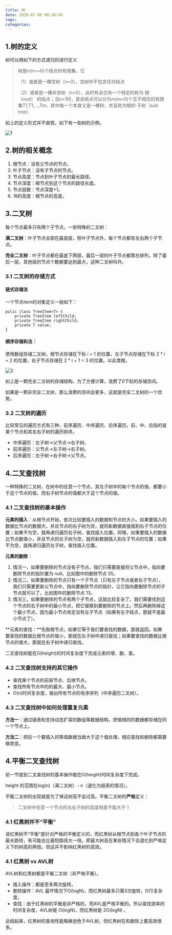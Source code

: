 ```yaml
---
title: 树
date: 2020-07-06 00:28:49
tags:
categories:
---
```

## 1.树的定义

树可以用如下的方式递归的进行定义

> 树是n(n>=0)个结点的有限集。它
>
> （1）或者是一棵空树（n=0），空树中不包含任何结点
>
> （2）或者是一棵非空树（n>0），此时有且仅有一个特定的称为 根（root） 的结点；当n>1时，其余结点可以分为m(m>0)个互不相交的有限集T1,T1,…,Tm，其中每一个本身又是一棵树，并且称为根的 子树（sub tree）

如上的定义形式并不直观，如下有一些树的示例。
<!-- more -->
![1](1.jpg)

## 2.树的相关概念

1. 根节点：没有父节点的节点。
2. 叶子节点：没有子节点的节点。
3. 节点高度：节点到叶子节点的最长路径。
4. 节点深度：根节点到这个节点的路径长度。
5. 节点层数：节点深度+1。
6. 书的高度：根节点的高度。

## 3.二叉树

每个节点最多只有两个子节点。一些特殊的二叉树：

**满二叉树**：叶子节点全部在最底层，除叶子节点外，每个节点都有左右两个子节点。

**完全二叉树**：叶子节点都在最底下两层，最后一层的叶子节点都靠左排列，除了最后一层，其他层的节点个数都要达到最大，这种二叉树叫作。

### 3.1 二叉树的存储方式

#### 链式存储法

一个节点item的对象定义一般如下：

```
pulic class TreeItem<T> {
	private TreeItem leftChild;
	private TreeItem rightChild;
	private T value;
}
```

#### 顺序存储和法：

使用数组存储二叉树。根节点存储在下标 i = 1 的位置，左子节点存储在下标 2 * i = 2 的位置，右子节点存储在 2 * i + 1 = 3 的位置。以此类推。

![2](2.jpg)

如上是一颗完全二叉树的存储结构，为了方便计算，浪费了0下标的存储空间。

如果是一颗非完全二叉树，那么浪费的空间会更多，这就是完全二叉树的一个优势。

### 3.2 二叉树的遍历

比较常见的遍历方式有三种，前序遍历、中序遍历、后序遍历。前、中、后指的是某个节点和其左右子树的遍历排序。

- 中序遍历：左子树→父节点→右子树。
- 前序遍历：父节点→左子树→右子树。
- 后序遍历：左子树→右子树→父节点。

## 4.二叉查找树

一种特殊的二叉树，在树中的任意一个节点，其左子树中的每个节点的值，都要小于这个节点的值，而右子树节点的值都大于这个节点的值。

### 4.1 二叉查找树的基本操作

**元素的插入**：从根节点开始，依次比较要插入的数据和节点的大小。如果要插入的数据比节点的数据大，并且节点的右子树为空，就将新数据直接插到右子节点的位置；如果不为空，就再递归遍历右子树，查找插入位置。同理，如果要插入的数据比节点数值小，并且节点的左子树为空，就将新数据插入到左子节点的位置；如果不为空，就再递归遍历左子树，查找插入位置。

**元素的删除**：

1. 情况一，如果要删除的节点没有子节点，我们只需要直接将父节点中，指向要删除节点的指针置为 null。比如图中的删除节点 55。
2. 情况二，如果要删除的节点只有一个子节点（只有左子节点或者右子节点），我们只需要更新父节点中，指向要删除节点的指针，让它指向要删除节点的子节点就可以了。比如图中的删除节点 13。
3. 情况三，如果要删除的节点有两个子节点，这就比较复杂了。我们需要找到这个节点的右子树中的最小节点，把它替换到要删除的节点上。然后再删除掉这个最小节点，因为最小节点肯定没有左子节点（如果有左子结点，那就不是最小节点了）。

**元素的查找：**先取根节点，如果它等于我们要查找的数据，那就返回。如果要查找的数据比根节点的值小，那就在左子树中递归查找；如果要查找的数据比根节点的值大，那就在右子树中递归查找。

二叉查找树能在O(height)的时间复杂度下完成元素的增、删、查。

### 4.2 二叉查找树支持的其它操作

- 查找某个节点的前驱节点、后继节点。
- 查找所有节点中的的最大、最小节点。
- O(n)时间复杂度，输出所有节点的有序序列（中序遍历二叉树）。

### 4.3 二叉查找树中如何处理重复元素

**方法一**：通过链表和支持动态扩容的数组等数据结构，把值相同的数据都存储在同一个节点上。

**方法二**：把后一个要插入的等值数据当做大于这个值处理。相应查找和删除都需要做改变。

## 4.平衡二叉查找树

前一节提到二叉查找树的基本操作能在O(height)时间复杂度下完成。

height 的范围在log(n)（满二叉树）- n（退化为链表的情况）。

平衡二叉树的出现就是为了保证树高不会过高。平衡二叉树的**严格**定义：

> 二叉树中任意一个节点的左右子树的高度相差不能大于 1

### 4.1 红黑树并不“平衡”

说红黑树不“平衡”是针对严格的平衡定义的，而红黑树从根节点到各个叶子节点的最长路径，有可能会比最短路径大一倍。即最大树高在某些情况下会退化到严格定义下的树高的两倍。但这并不影响红黑树的高效。

### 4.1 红黑树 vs AVL树

AVL树和红黑树都是平衡二叉树（非严格平衡）。

- 插入操作：都是至多两次旋转。
- 删除操作：AVL 最坏情况下O(logN)，而红黑树最多只需3次旋转，O(1)复杂度。
- 查找：由于红黑树的平衡是非严格的，而AVL是严格平衡的。所以查找效率的时间复杂度，AVL树是 O(logN)，而红黑树是 2O(logN) 。

总结起来，红黑树的查询性能略微逊色于AVL树，但红黑树在和删除上要高效很多。



